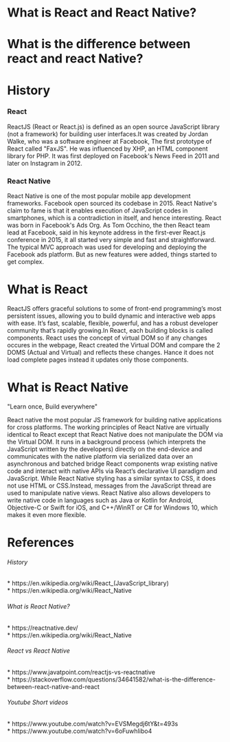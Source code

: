       
<h1> What is React and React Native? </h1>
<h1> What is the difference between react and react Native? </h1>


<h1> History </h1>
<h3> React </h3>
ReactJS (React or React.js) is defined as an open source JavaScript library (not a framework) for building user interfaces.It was created by Jordan Walke, who was a software engineer at Facebook, The first prototype of React called "FaxJS". He was influenced by XHP, an HTML component library for PHP. It was first deployed on Facebook's News Feed in 2011 and later on Instagram in 2012.
<h3> React Native </h3>
React Native is one of the most popular mobile app development frameworks. Facebook open sourced its codebase in 2015. React Native's claim to fame is that it enables execution of JavaScript codes in smartphones, which is a contradiction in itself, and hence interesting.
React was born in Facebook's Ads Org. As Tom Occhino, the then React team lead at Facebook, said in his keynote address in the first-ever React.js conference in 2015, it all started very simple and fast and straightforward. The typical MVC approach was used for developing and deploying the Facebook ads platform. But as new features were added, things started to get complex.


<h1> What is React </h1>
ReactJS offers graceful solutions to some of front-end programming’s most persistent issues, allowing you to build dynamic and interactive web apps with ease. It’s fast, scalable, flexible, powerful, and has a robust developer community that’s rapidly growing.In React, each building blocks is called components. React uses the concept of virtual DOM so if any changes occures in the webpage, React created the Virtual DOM and compare the 2 DOMS (Actual and Virtual) and reflects these changes. Hance it does not load complete pages instead it updates only those components.
<h1> What is React Native </h1>
"Learn once, Build everywhere"

React native the most popular JS framework for building native applications for cross platforms. 
The working principles of React Native are virtually identical to React except that React Native does not manipulate the DOM via the Virtual DOM. It runs in a background process (which interprets the JavaScript written by the developers) directly on the end-device and communicates with the native platform via serialized data over an asynchronous and batched bridge
React components wrap existing native code and interact with native APIs via React’s declarative UI paradigm and JavaScript.
While React Native styling has a similar syntax to CSS, it does not use HTML or CSS.Instead, messages from the JavaScript thread are used to manipulate native views. React Native also allows developers to write native code in languages such as Java or Kotlin for Android, Objective-C or Swift for iOS, and C++/WinRT or C# for Windows 10, which makes it even more flexible. 



<h1> References </h1>
<h6> History </h6>
      * https://en.wikipedia.org/wiki/React_(JavaScript_library)  <br />
      * https://en.wikipedia.org/wiki/React_Native

<h6> What is React Native? </h6>
      * https://reactnative.dev/ <br />
      * https://en.wikipedia.org/wiki/React_Native



 <h6> React vs React Native </h6>
      * https://www.javatpoint.com/reactjs-vs-reactnative <br />
      * https://stackoverflow.com/questions/34641582/what-is-the-difference-between-react-native-and-react


<h6>	Youtube Short videos </h6>
      * https://www.youtube.com/watch?v=EVSMegdj6tY&t=493s <br />
      * https://www.youtube.com/watch?v=6oFuwhIibo4

